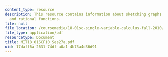 ```yaml
---
content_type: resource
description: This resource contains information about sketching graphs I - polynomials
  and rational functions.
file: null
file_location: /coursemedia/18-01sc-single-variable-calculus-fall-2010/17daff6a263174dfa0a14b73a4d36d91_MIT18_01SCF10_Ses27a.pdf
file_type: application/pdf
resourcetype: Document
title: MIT18_01SCF10_Ses27a.pdf
uid: 17daff6a-2631-74df-a0a1-4b73a4d36d91
---
```


